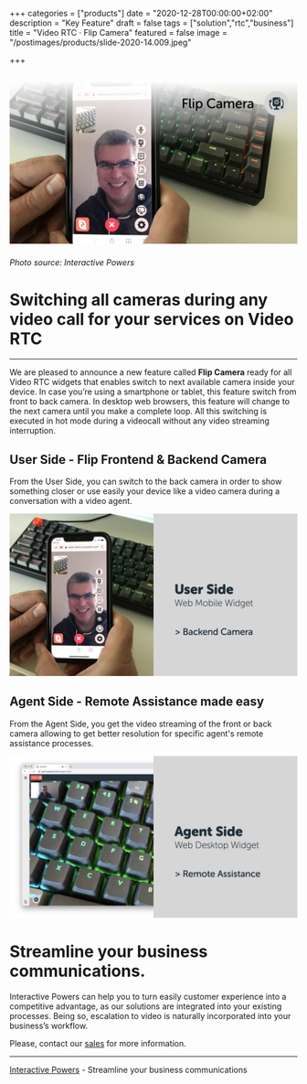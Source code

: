 +++
categories = ["products"]
date = "2020-12-28T00:00:00+02:00"
description = "Key Feature"
draft = false
tags = ["solution","rtc","business"]
title = "Video RTC · Flip Camera"
featured = false
image = "/postimages/products/slide-2020-14.009.jpeg"

+++

![Flip Camera](/postimages/products/slide-2020-14.009.jpeg)
-------
###### Photo source: Interactive Powers

# Switching all cameras during any video call for your services on Video RTC
---
We are pleased to announce a new feature called **Flip Camera** ready for all Video RTC widgets that enables switch to next available camera inside your device. In case you’re using a smartphone or tablet, this feature switch from front to back camera. In desktop web browsers, this feature will change to the next camera until you make a complete loop. All this switching is executed in hot mode during a videocall without any video streaming interruption.

## User Side - Flip Frontend & Backend Camera

From the User Side, you can switch to the back camera in order to show something closer or use easily your device like a video camera during a conversation with a video agent. 

![Flip Camera](/postimages/products/slide-2020-14.010.jpeg)

## Agent Side - Remote Assistance made easy

From the Agent Side, you get the video streaming of the front or back camera allowing to get better resolution for specific agent's remote assistance processes.

![Flip Camera](/postimages/products/slide-2020-14.011.jpeg)

#	Streamline your business communications.
Interactive Powers can help you to turn easily customer experience into a competitive advantage, as our solutions are integrated into your existing processes. Being so, escalation to video is naturally incorporated into your business’s workflow.

Please, contact our [sales](https://www.ivrpowers.com/support-services/) for more information.

---
[Interactive Powers](http://www.ivrpowers.com/) - Streamline your business communications
